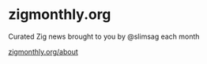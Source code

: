 # zigmonthly.org

Curated Zig news brought to you by @slimsag each month

[zigmonthly.org/about](https://zigmonthly.org/about)
